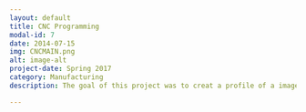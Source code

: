 ```yaml
---
layout: default
title: CNC Programming
modal-id: 7
date: 2014-07-15
img: CNCMAIN.png
alt: image-alt
project-date: Spring 2017
category: Manufacturing
description: The goal of this project was to creat a profile of a image in PTC Creo and then write the G&N code for it to be CNC machined. The image was constrained to a 5inch by 5inch by 1inch block of plastic and was required to have four holes drilled in each corner along with the image being encompassed by a circle. Once the G-Code was written it was ran through a test program to check for errors and tool path faults. Then the CNC machine was set up, zeroed, and ran by the student.

---
```

